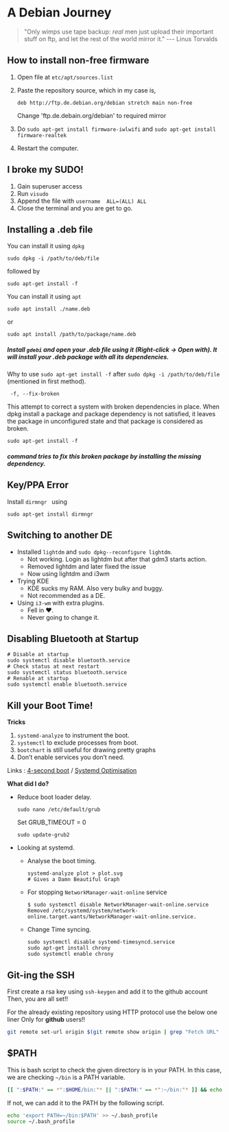 # A Debian Journey 

> "Only wimps use tape backup: _real_ men just upload their important stuff on ftp, and let the rest of the world mirror it."  --- Linus Torvalds



## How to install non-free firmware

1. Open file at ```etc/apt/sources.list```

2. Paste the repository source, which in my case is,

     ``deb http://ftp.de.debian.org/debian stretch main non-free``

     Change 'ftp.de.debain.org/debian' to required mirror

3. Do ```sudo apt-get install firmware-iwlwifi``` and ``sudo apt-get install firmware-realtek``

4. Restart the computer.



## I broke my SUDO!

1. Gain superuser access
2. Run ```visudo```
3. Append the file with
    ``username	ALL=(ALL) ALL``
4. Close the terminal and you are get to go.



## Installing a .deb file

You can install it using  ```dpkg```

```shell
sudo dpkg -i /path/to/deb/file
```

 followed by 

```shell
sudo apt-get install -f
```



You can install it using ```apt```

```shell
sudo apt install ./name.deb
```

or

```shell
sudo apt install /path/to/package/name.deb
```

##### Install ```gdebi``` and open your .deb file using it (Right-click -> Open with). It will install your .deb package with all its dependencies.
Why to use ```sudo apt-get install -f``` after ```sudo dpkg -i /path/to/deb/file``` (mentioned in first method).

```shell
 -f, --fix-broken
```

This attempt to correct a system with broken dependencies in place.
When dpkg install a package and package dependency is not satisfied, it leaves the package in unconfigured state and that package is considered as broken.

```shell
sudo apt-get install -f 
```

##### command tries to fix this broken package by installing the missing dependency.



## Key/PPA Error

Install ```dirmngr ``` using 

```shell
sudo apt-get install dirmngr
```



## Switching to another DE

- Installed ```lightdm``` and ```sudo dpkg--reconfigure lightdm```.
  - Not working. Login as lightdm but after that gdm3 starts action.
  - Removed lightdm and later fixed the issue
  - Now using lightdm and i3wm
- Trying KDE
  - KDE sucks my RAM. Also very bulky and buggy.
  - Not recommended as a DE.
- Using ``i3-wm`` with extra plugins.
  - Fell in :heart:. 
  - Never going to change it.



## Disabling Bluetooth at Startup

```shell
# Disable at startup
sudo systemctl disable bluetooth.service
# Check status at next restart
sudo systemctl status bluetooth.service
# Renable at startup
sudo systemctl enable bluetooth.service
```



## Kill your Boot Time!

**Tricks**

1. ```systemd-analyze``` to instrument the boot.
2. ```systemctl```  to exclude processes from boot.
3. ```bootchart```  is still useful for drawing pretty graphs
4. Don’t enable services you don’t need.

Links : [4-second boot](https://mike42.me/blog/how-to-boot-debian-in-4-seconds) / [Systemd Optimisation](https://freedesktop.org/wiki/Software/systemd/Optimizations/)

**What did I do?**

- Reduce boot loader delay.

  ```shell
  sudo nano /etc/default/grub
  ```

  Set GRUB_TIMEOUT = 0

  ```shell
  sudo update-grub2
  ```

- Looking at systemd.

  - Analyse the boot timing.

    ```shell
    systemd-analyze plot > plot.svg
    # Gives a Damn Beautiful Graph
    ```

  - For stopping  ```NetworkManager-wait-online``` service

    ```shell
    $ sudo systemctl disable NetworkManager-wait-online.service
    Removed /etc/systemd/system/network-online.target.wants/NetworkManager-wait-online.service.
    ```

  - Change Time syncing.

    ```shell
    sudo systemctl disable systemd-timesyncd.service
    sudo apt-get install chrony
    sudo systemctl enable chrony
    ```


## Git-ing the SSH

First create a rsa key using ``ssh-keygen`` and add it to the github account
Then, you are all set!!

For the already existing repository using HTTP protocol use the below one liner
Only for **github** users!!

```bash
git remote set-url origin $(git remote show origin | grep "Fetch URL" | sed 's/ *Fetch URL: //' | sed 's/https:\/\/github.com\//git@github.com:/')
```



## $PATH

This is bash script to check the given directory is in your PATH. In this case, we are checking ```~/bin``` is a PATH variable.

```bash
[[ ":$PATH:" == *":$HOME/bin:"* || ":$PATH:" == *":~/bin:"* ]] && echo "~/bin is in PATH" || echo "~/bin is not in PATH"
```

If not, we can add it to the PATH by the following script.

```bash
echo 'export PATH=~/bin:$PATH' >> ~/.bash_profile
source ~/.bash_profile
```

